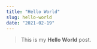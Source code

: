 ```yaml
---
title: "Hello World"
slug: hello-world
date: "2021-02-19"
---
```

> This is my **Hello World** post.
